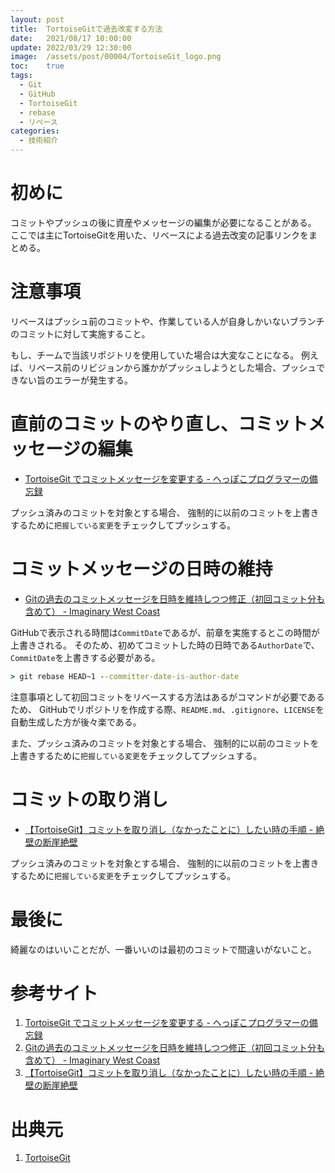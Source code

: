 ```yaml
---
layout: post
title:  TortoiseGitで過去改変する方法
date:   2021/08/17 10:00:00
update: 2022/03/29 12:30:00
image:  /assets/post/00004/TortoiseGit_logo.png
toc:    true
tags:
  - Git
  - GitHub
  - TortoiseGit
  - rebase
  - リベース
categories: 
  - 技術紹介
---
```


# 初めに

コミットやプッシュの後に資産やメッセージの編集が必要になることがある。
ここでは主にTortoiseGitを用いた、リベースによる過去改変の記事リンクをまとめる。


# 注意事項

リベースはプッシュ前のコミットや、作業している人が自身しかいないブランチのコミットに対して実施すること。

もし、チームで当該リポジトリを使用していた場合は大変なことになる。
例えば、リベース前のリビジョンから誰かがプッシュしようとした場合、プッシュできない旨のエラーが発生する。


# 直前のコミットのやり直し、コミットメッセージの編集

  - [TortoiseGit でコミットメッセージを変更する - へっぽこプログラマーの備忘録
      ](https://kuttsun.blogspot.com/2017/10/tortoisegit.html)

プッシュ済みのコミットを対象とする場合、
強制的に以前のコミットを上書きするために`把握している変更`をチェックしてプッシュする。


# コミットメッセージの日時の維持

  - [Gitの過去のコミットメッセージを日時を維持しつつ修正（初回コミット分も含めて） - Imaginary West Coast
      ](https://www.kreyysyy.net/2020/12/19/1477/)

GitHubで表示される時間は`CommitDate`であるが、前章を実施するとこの時間が上書きされる。
そのため、初めてコミットした時の日時である`AuthorDate`で、`CommitDate`を上書きする必要がある。

```cmd
> git rebase HEAD~1 --committer-date-is-author-date
```

注意事項として初回コミットをリベースする方法はあるがコマンドが必要であるため、
GitHubでリポジトリを作成する際、`README.md`、`.gitignore`、`LICENSE`を自動生成した方が後々楽である。

また、プッシュ済みのコミットを対象とする場合、
強制的に以前のコミットを上書きするために`把握している変更`をチェックしてプッシュする。


# コミットの取り消し

  - [【TortoiseGit】コミットを取り消し（なかったことに）したい時の手順 - 絶壁の断崖絶壁
      ](https://zeppeki-blog.com/2017/09/14/tortoisegit/)

プッシュ済みのコミットを対象とする場合、
強制的に以前のコミットを上書きするために`把握している変更`をチェックしてプッシュする。


# 最後に

綺麗なのはいいことだが、一番いいのは最初のコミットで間違いがないこと。


# 参考サイト

  1. [TortoiseGit でコミットメッセージを変更する - へっぽこプログラマーの備忘録
      ](https://kuttsun.blogspot.com/2017/10/tortoisegit.html)
  2. [Gitの過去のコミットメッセージを日時を維持しつつ修正（初回コミット分も含めて） - Imaginary West Coast
      ](https://www.kreyysyy.net/2020/12/19/1477/)
  3. [【TortoiseGit】コミットを取り消し（なかったことに）したい時の手順 - 絶壁の断崖絶壁
      ](https://zeppeki-blog.com/2017/09/14/tortoisegit/)


# 出典元

  1. [TortoiseGit
      ](https://tortoisegit.org/)

